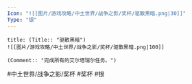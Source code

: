```yaml
---
Icon: "![[图片/游戏攻略/中土世界/战争之影/奖杯/驱散黑暗.png|30]]"
Type: "银"
---
```

```ad-common-silver-trophy
title: (Title:: "驱散黑暗")
![[图片/游戏攻略/中土世界/战争之影/奖杯/驱散黑暗.png|100]]

(Comment:: "完成所有的艾尔塔瑞尔任务。")
```

#中土世界/战争之影/奖杯 #奖杯 #银
